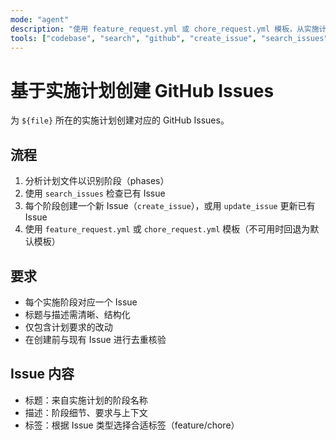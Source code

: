 ```yaml
---
mode: "agent"
description: "使用 feature_request.yml 或 chore_request.yml 模板，从实施计划的各阶段创建对应的 GitHub Issues。"
tools: ["codebase", "search", "github", "create_issue", "search_issues", "update_issue"]
---
```


# 基于实施计划创建 GitHub Issues

为 `${file}` 所在的实施计划创建对应的 GitHub Issues。

## 流程

1. 分析计划文件以识别阶段（phases）
2. 使用 `search_issues` 检查已有 Issue
3. 每个阶段创建一个新 Issue（`create_issue`），或用 `update_issue` 更新已有 Issue
4. 使用 `feature_request.yml` 或 `chore_request.yml` 模板（不可用时回退为默认模板）

## 要求

- 每个实施阶段对应一个 Issue
- 标题与描述需清晰、结构化
- 仅包含计划要求的改动
- 在创建前与现有 Issue 进行去重核验

## Issue 内容

- 标题：来自实施计划的阶段名称
- 描述：阶段细节、要求与上下文
- 标签：根据 Issue 类型选择合适标签（feature/chore）

```

```

